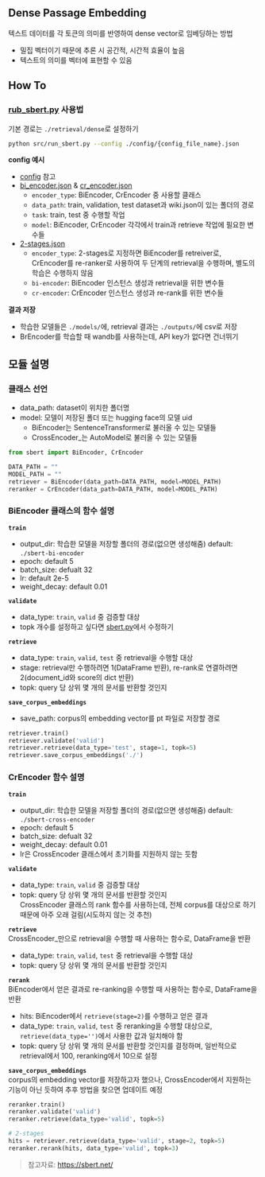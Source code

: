 ## Dense Passage Embedding
텍스트 데이터를 각 토큰의 의미를 반영하여 dense vector로 임베딩하는 방법  
- 밀집 벡터이기 때문에 추론 시 공간적, 시간적 효율이 높음  
- 텍스트의 의미를 벡터에 표현할 수 있음  

## How To  
### [rub_sbert.py](./src/run_sbert.py) 사용법  
기본 경로는 `./retrieval/dense`로 설정하기

```bash
python src/run_sbert.py --config ./config/{config_file_name}.json
```

**config 예시**  
- [config](./config/) 참고
- [bi_encoder.json](./config/bi_encoder.json) & [cr_encoder.json](./config/cr_encoder.json)
  - `encoder_type`: BiEncoder, CrEncoder 중 사용할 클래스  
  - `data_path`: train, validation, test dataset과 wiki.json이 있는 폴더의 경로  
  - `task`: train, test 중 수행할 작업  
  - `model`: BiEncoder, CrEncoder 각각에서 train과 retrieve 작업에 필요한 변수들  
- [2-stages.json](./config/2-stages.json)  
  - `encoder_type`: 2-stages로 지정하면 BiEncoder를 retreiver로, CrEncoder를 re-ranker로 사용하여 두 단계의 retrieval을 수행하며, 별도의 학습은 수행하지 않음  
  - `bi-encoder`: BiEncoder 인스턴스 생성과 retrieval을 위한 변수들  
  - `cr-encoder`: CrEncoder 인스턴스 생성과 re-rank를 위한 변수들  

**결과 저장**  
- 학습한 모델들은 `./models/`에, retrieval 결과는 `./outputs/`에 csv로 저장  
- BrEncoder를 학습할 때 wandb를 사용하는데, API key가 없다면 건너뛰기  

## 모듈 설명  
### 클래스 선언
- data_path: dataset이 위치한 폴더명  
- model: 모델이 저장된 폴더 또는 hugging face의 모델 uid  
  - BiEncoder는 SentenceTransformer로 불러올 수 있는 모델들  
  - CrossEncoder_는 AutoModel로 불러올 수 있는 모델들  

```python
from sbert import BiEncoder, CrEncoder

DATA_PATH = ""
MODEL_PATH = ""
retriever = BiEncoder(data_path=DATA_PATH, model=MODEL_PATH)
reranker = CrEncoder(data_path=DATA_PATH, model=MODEL_PATH)
```

### BiEncoder 클래스의 함수 설명
**`train`**  
- output_dir: 학습한 모델을 저장할 폴더의 경로(없으면 생성해줌) default: `./sbert-bi-encoder`  
- epoch: default 5
- batch_size: defualt 32
- lr: default 2e-5
- weight_decay: default 0.01

**`validate`**  
- data_type: `train`, `valid` 중 검증할 대상
- topk 개수를 설정하고 싶다면 [sbert.py](./sbert.py)에서 수정하기  

**`retrieve`**  
- data_type: `train`, `valid`, `test` 중 retrieval을 수행할 대상
- stage: retrieval만 수행하려면 1(DataFrame 반환), re-rank로 연결하려면 2(document_id와 score의 dict 반환)
- topk: query 당 상위 몇 개의 문서를 반환할 것인지

**`save_corpus_embeddings`**  
- save_path: corpus의 embedding vector를 pt 파일로 저장할 경로

```python
retriever.train()
retriever.validate('valid')
retriever.retrieve(data_type='test', stage=1, topk=5)
retriever.save_corpus_embeddings('./')
```

### CrEncoder 함수 설명

**`train`**  
- output_dir: 학습한 모델을 저장할 폴더의 경로(없으면 생성해줌) default: `./sbert-cross-encoder`  
- epoch: default 5
- batch_size: defualt 32
- weight_decay: default 0.01
- lr은 CrossEncoder 클래스에서 초기화를 지원하지 않는 듯함

**`validate`**  
- data_type: `train`, `valid` 중 검증할 대상
- topk: query 당 상위 몇 개의 문서를 반환할 것인지  
CrossEncoder 클래스의 rank 함수를 사용하는데, 전체 corpus를 대상으로 하기 때문에 아주 오래 걸림(시도하지 않는 것 추천)  

**`retrieve`**  
CrossEncoder_만으로 retrieval을 수행할 때 사용하는 함수로, DataFrame을 반환  
- data_type: `train`, `valid`, `test` 중 retrieval을 수행할 대상
- topk: query 당 상위 몇 개의 문서를 반환할 것인지

**`rerank`**  
BiEncoder에서 얻은 결과로 re-ranking을 수행할 때 사용하는 함수로, DataFrame을 반환  
- hits: BiEncoder에서 `retrieve(stage=2)`를 수행하고 얻은 결과  
- data_type: `train`, `valid`, `test` 중 reranking을 수행할 대상으로, `retrieve(data_type='')`에서 사용한 값과 일치해야 함  
- topk: query 당 상위 몇 개의 문서를 반환할 것인지를 결정하며, 일반적으로 retrieval에서 100, reranking에서 10으로 설정

**`save_corpus_embeddings`**  
corpus의 embedding vector를 저장하고자 했으나, CrossEncoder에서 지원하는 기능이 아닌 듯하여 추후 방법을 찾으면 업데이트 예정  

```python
reranker.train()
reranker.validate('valid')
reranker.retrieve(data_type='valid', topk=5)

# 2-stages
hits = retriever.retrieve(data_type='valid', stage=2, topk=5)
reranker.rerank(hits, data_type='valid', topk=3)
```

> 참고자료: https://sbert.net/